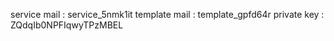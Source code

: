service mail : service_5nmk1it
template mail : template_gpfd64r
private key : ZQdqIb0NPFIqwyTPzMBEL
